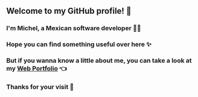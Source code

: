 ## Welcome to my GitHub profile! 👋
### I'm Michel, a Mexican software developer 👨‍💻
### Hope you can find something useful over here ✨
### But if you wanna know a little about me, you can take a look at my [Web Portfolio](https://fyecobain.github.io/) 👈
### Thanks for your visit 🤝

<!--
**FyeCobain/FyeCobain** is a ✨ _special_ ✨ repository because its `README.md` (this file) appears on your GitHub profile.

Here are some ideas to get you started:

- 🔭 I’m currently working on ...
- 🌱 I’m currently learning ...
- 👯 I’m looking to collaborate on ...
- 🤔 I’m looking for help with ...
- 💬 Ask me about ...
- 📫 How to reach me: ...
- 😄 Pronouns: ...
- ⚡ Fun fact: ...
-->
